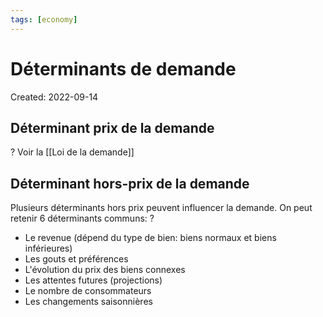 ```yaml
---
tags: [economy] 
---
```

# Déterminants de demande
Created: 2022-09-14


## Déterminant prix de la demande 
?
Voir la [[Loi de la demande]]
<!--SR:!2022-09-29,12,270-->

## Déterminant hors-prix de la demande 
Plusieurs déterminants hors prix peuvent influencer la demande. On peut retenir 6 déterminants communs:
?
- Le revenue (dépend du type de bien: biens normaux et biens inférieures)
- Les gouts et préférences
- L'évolution du prix des biens connexes
- Les attentes futures (projections)
- Le nombre de consommateurs
- Les changements saisonnières
<!--SR:!2022-09-18,2,210-->



